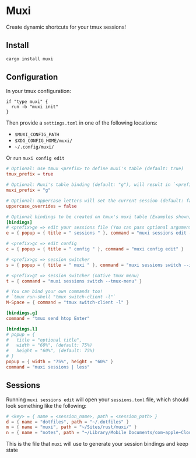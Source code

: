 # Muxi

Create dynamic shortcuts for your tmux sessions!

## Install
```sh
cargo install muxi
```

## Configuration

In your tmux configuration:
```tmux
if "type muxi" {
  run -b "muxi init"
}
```

Then provide a `settings.toml` in one of the following locations:
- `$MUXI_CONFIG_PATH`
- `$XDG_CONFIG_HOME/muxi/`
- `~/.config/muxi/`

Or run `muxi config edit`

```toml
# Optional: Use tmux <prefix> to define muxi's table (default: true)
tmux_prefix = true

# Optional: Muxi's table binding (default: "g"), will result in `<prefix>g`
muxi_prefix = "g"

# Optional: Uppercase letters will set the current session (default: false)
uppercase_overrides = false

# Optional bindings to be created on tmux's muxi table (Examples shown)
[bindings]
# <prefix>ge => edit your sessions file (You can pass optional arguments to your editor after "--")
e = { popup = { title = " sessions " }, command = "muxi sessions edit -- +ZenMode" }

# <prefix>gc => edit config
c = { popup = { title = " config " }, command = "muxi config edit" }

# <prefix>gs => session switcher
s = { popup = { title = " muxi " }, command = "muxi sessions switch --interactive" }

# <prefix>gt => session switcher (native tmux menu)
t = { command = "muxi sessions switch --tmux-menu" }

# You can bind your own commands too!
# `tmux run-shell "tmux switch-client -l"`
M-Space = { command = "tmux switch-client -l" }

[bindings.g]
command = "tmux send htop Enter"

[bindings.l]
# popup = {
#   title = "optional title",
#   width = "60%", (default: 75%)
#   height = "60%", (default: 75%)
# }
popup = { width = "75%", height = "60%" }
command = "muxi sessions | less"
```

## Sessions

Running `muxi sessions edit` will open your `sessions.toml` file, which should look something like the following:

```toml
# <key> = { name = <session_name>, path = <session_path> }
d = { name = "dotfiles", path = "~/.dotfiles" }
m = { name = "muxi", path = "~/Sites/rust/muxi/" }
n = { name = "notes", path = "~/Library/Mobile Documents/com~apple~CloudDocs/notes" }
```

This is the file that `muxi` will use to generate your session bindings and keep state
